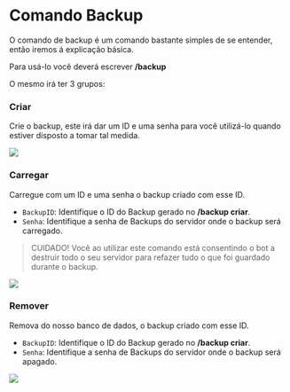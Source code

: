 # Comando Backup

O comando de backup é um comando bastante simples de se entender, então iremos á explicação básica.

Para usá-lo você deverá escrever **/backup**

O mesmo irá ter 3 grupos:

### Criar

Crie o backup, este irá dar um ID e uma senha para você utilizá-lo quando estiver disposto a tomar tal medida.

<img src="https://i.imgur.com/RzDVB8P.png" />

### Carregar

Carregue com um ID e uma senha o backup criado com esse ID.

- `BackupID`: Identifique o ID do Backup gerado no **/backup criar**.
- `Senha`: Identifique a senha de Backups do servidor onde o backup será carregado.

> CUIDADO! Você ao utilizar este comando está consentindo o bot a destruir todo o seu servidor para refazer tudo o que foi guardado durante o backup.

<img src="https://i.imgur.com/HozJIKs.png" />

### Remover

Remova do nosso banco de dados, o backup criado com esse ID.

- `BackupID`: Identifique o ID do Backup gerado no **/backup criar**.
- `Senha`: Identifique a senha de Backups do servidor onde o backup será apagado.

<img src="https://i.imgur.com/AqFe00W.png" />

